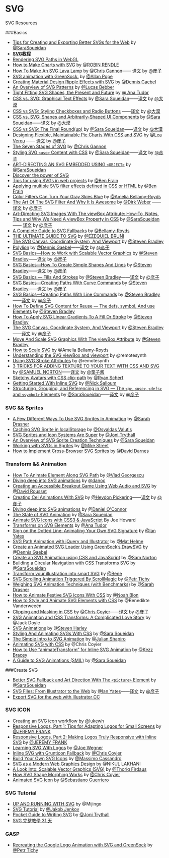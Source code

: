 # SVG
SVG Resources

###Basics

- [Tips for Creating and Exporting Better SVGs for the Web](http://sarasoueidan.com/blog/svg-tips-for-designers/) by [@SaraSoueidan](http://twitter.com/SaraSoueidan)
- [**SVG教程**](http://vanseodesign.com/tag/svg/)
- [Rendering SVG Paths in WebGL](https://css-tricks.com/rendering-svg-paths-in-webgl/)
- [How to Make Charts with SVG](https://css-tricks.com/how-to-make-charts-with-svg/) by [@ROBIN RENDLE](https://css-tricks.com/author/robinrendle/)
- [How To Make An SVG Lava Lamp](http://codepen.io/chrisgannon/blog/how-to-make-an-svg-lava-lamp) by [@Chris Gannon](http://codepen.io/chrisgannon/)—— [译文](http://www.w3cplus.com/svg/how-to-make-an-svg-lava-lamp.html) by [@彦子](http://weibo.com/793617505sy)
- [SVG animation with GreenSock.](https://www.august.com.au/blog/svg-animation-with-greensock/) by [@Allan Pope](https://twitter.com/augustco)
- [Creating Material Design Ripple Effects with SVG](http://tympanus.net/codrops/2015/09/14/creating-material-design-ripple-effects-svg/) by [@Dennis Gaebel](http://tympanus.net/codrops/author/dennisgaebel/)
- [An Overview of SVG Patterns](http://blogs.adobe.com/dreamweaver/2015/09/svg-patterns.html) by [@Lucas Bebber](http://blogs.adobe.com/dreamweaver/author/lucas-bebber)
- [Tight Fitting SVG Shapes, the Present and Future](https://css-tricks.com/tight-fitting-svg-shapes/) by [@ Ana Tudor](https://css-tricks.com/author/thebabydino/)
- [CSS vs. SVG: Graphical Text Effects](http://blogs.adobe.com/dreamweaver/2015/07/css-vs-svg-graphical-text.html) by [@Sara Soueidan](http://blogs.adobe.com/dreamweaver/author/sara-soueidan)——[译文](http://www.w3cplus.com/svg/css-vs-svg-graphical-text.html) by [@大漠](http://www.w3cplus.com)
- [CSS vs SVG: Styling Checkboxes and Radio Buttons](https://blogs.adobe.com/dreamweaver/2015/08/css-vs-svg-styling-checkboxes-and-radio-buttons.html) ——[译文](http://www.w3cplus.com/svg/css-vs-svg-styling-checkboxes-and-radio-buttons.html) by [@大漠](http://www.w3cplus.com)
- [CSS vs. SVG: Shapes and Arbitrarily-Shaped UI Components](http://blogs.adobe.com/dreamweaver/2015/09/css-vs-svg-shapes-and-arbitrarily-shaped-ui-components.html) by [@Sara Soueidan](http://blogs.adobe.com/dreamweaver/author/sara-soueidan)——[译文](http://www.w3cplus.com/svg/css-vs-svg-shapes-and-arbitrarily-shaped-ui-components.html) by [@大漠](http://www.w3cplus.com)
- [CSS vs SVG: The Final Round(up)](http://blogs.adobe.com/dreamweaver/2015/09/css-vs-svg-the-final-roundup.html) by [@Sara Soueidan](http://blogs.adobe.com/dreamweaver/author/sara-soueidan)——[译文](http://www.w3cplus.com/svg/css-vs-svg-the-final-roundup.html) by [@大漠](http://www.w3cplus.com)
- [Designing Flexible, Maintainable Pie Charts With CSS and SVG](http://www.smashingmagazine.com/2015/07/designing-simple-pie-charts-with-css/) by [@Lea Verou](http://www.smashingmagazine.com/author/lea-verou/) —— [译文](http://www.w3cplus.com/css3/designing-simple-pie-charts-with-css.html) by [@彦子](http://weibo.com/793617505sy)
- [The Seven Stages of SVG](http://codepen.io/chrisgannon/blog/seven-stages-of-svg) by [@Chris Gannon](http://codepen.io/chrisgannon/)
- [Styling SVG `<use>` Content with CSS](http://tympanus.net/codrops/2015/07/16/styling-svg-use-content-css) by [@Sara Soueidan](http://tympanus.net/codrops/author/sarasoueidan/)——[译文](http://www.w3cplus.com/svg/styling-svg-use-content-css.html)  by [@彦子](http://weibo.com/793617505sy)
- [ART-DIRECTING AN SVG EMBEDDED USING `<OBJECT>`](http://sarasoueidan.com/blog/art-directing-svg-object/) by [@SaraSoueidan](http://twitter.com/SaraSoueidan)
- [Discover the power of SVG](http://www.creativebloq.com/web-design/discover-power-svg-61515291)
- [Tips for using SVGs in web projects](http://benfrain.com/tips-for-using-svgs-in-web-projects/) by [@Ben Frain](https://plus.google.com/107588612045728705538)
- [Applying multiple SVG filter effects defined in CSS or HTML](http://benfrain.com/applying-multiple-svg-filter-effects-defined-in-css-or-html/) by [@Ben Frain](https://plus.google.com/107588612045728705538)
- [Color Filters Can Turn Your Gray Skies Blue](https://css-tricks.com/color-filters-can-turn-your-gray-skies-blue/) by [@Amelia Bellamy-Royds](https://twitter.com/AmeliasBrain)
- [The Art Of The SVG Filter And Why It Is Awesome](http://www.smashingmagazine.com/2015/05/26/why-the-svg-filter-is-awesome/) by [@Dirk Weber](http://www.smashingmagazine.com/author/dirkweber/) ——[译文](http://www.w3cplus.com/svg/why-the-svg-filter-is-awesome.html)  by [@彦子](http://weibo.com/793617505sy)
- [Art-Directing SVG Images With The viewBox Attribute: How-To, Notes, Tips and Why We Need A viewBox Property in CSS](http://sarasoueidan.com/blog/svg-art-direction-using-viewbox/) by [@SaraSoueidan](http://twitter.com/SaraSoueidan)—— [译文](http://www.w3cplus.com/svg/svg-art-direction-using-viewbox.html) by [@彦子](http://weibo.com/793617505sy)
- [A Complete Guide to SVG Fallbacks](https://css-tricks.com/a-complete-guide-to-svg-fallbacks/) by [@Bellamy-Royds](https://twitter.com/AmeliasBrain)
- [THE ULTIMATE GUIDE TO SVG](http://www.webdesignerdepot.com/2015/01/the-ultimate-guide-to-svg/) by [@EZEQUIEL BRUNI](http://www.webdesignerdepot.com/author/Ezequiel-Bruni)
- [The SVG Canvas, Coordinate System, And Viewport](http://www.vanseodesign.com/web-design/svg-viewport/) by [@Steven Bradley](http://www.vanseodesign.com/about/)
- [Polylion](https://css-tricks.com/polylion/) by [@Dennis Gaebel](http://grayghostvisuals.com/)——[译文](http://www.w3cplus.com/svg/polylion.html) by [@彦子](http://weibo.com/793617505sy)
- [SVG Basics—How to Work with Scalable Vector Graphics](http://www.vanseodesign.com/web-design/svg-basics/) by [@Steven Bradley](http://www.vanseodesign.com/about/)——[译文](http://www.w3cplus.com/svg/svg-basics.html) by [@彦子](http://weibo.com/793617505sy)
- [SVG Basics—How To Create Simple Shapes And Lines](http://www.vanseodesign.com/web-design/svg-shapes-lines/)  by [@Steven Bradley](http://www.vanseodesign.com/about/)——[译文](http://www.w3cplus.com/svg/svg-shapes-lines.html) by [@彦子](http://weibo.com/793617505sy)
- [SVG Basics — Fills And Strokes](http://www.vanseodesign.com/web-design/svg-fill-stroke/)  by [@Steven Bradley](http://www.vanseodesign.com/about/)——[译文](http://www.w3cplus.com/svg/svg-fill-stroke.html)  by [@彦子](http://weibo.com/793617505sy)
- [SVG Basics—Creating Paths With Curve Commands](http://www.vanseodesign.com/web-design/svg-paths-curve-commands/) by [@Steven Bradley](http://www.vanseodesign.com/about/)——[译文](http://www.w3cplus.com/svg/svg-paths-curve-commands.html) by [@彦子](http://weibo.com/793617505sy)
- [SVG Basics—Creating Paths With Line Commands](http://www.vanseodesign.com/web-design/svg-paths-line-commands/) by [@Steven Bradley](http://www.vanseodesign.com/about/)——[译文](http://www.w3cplus.com/svg/svg-paths-line-commands.html) by [@彦子](http://weibo.com/793617505sy)
- [How To Define SVG Content for Reuse — The defs, symbol, And use Elements](http://www.vanseodesign.com/web-design/svg-definition-reuse/) by [@Steven Bradley](http://www.vanseodesign.com/about/)
- [How To Apply SVG Linear Gradients To A Fill Or Stroke](http://www.vanseodesign.com/web-design/svg-linear-gradients/) by [@Steven Bradley](http://www.vanseodesign.com/about/)
- [The SVG Canvas, Coordinate System, And Viewport](http://www.vanseodesign.com/web-design/svg-viewport/)  by [@Steven Bradley](http://www.vanseodesign.com/about/)——[译文](http://www.w3cplus.com/svg/svg-viewport.html) by [@彦子](http://weibo.com/793617505sy)
- [Move And Scale SVG Graphics With The viewBox Attribute](http://www.vanseodesign.com/web-design/svg-viewbox/)  by [@Steven Bradley](http://www.vanseodesign.com/about/)
- [How to Scale SVG](https://css-tricks.com/scale-svg/) by @Amelia Bellamy-Royds
- [Understanding the SVG viewBox and viewport](http://modernweb.com/2014/06/19/understanding-the-svg-viewbox-and-viewport/) by @remotesynth
- [Using SVG Stroke Attributes](http://modernweb.com/2014/07/09/using-svg-stroke-attributes/) by @remotesynth
- [3 TRICKS FOR ADDING TEXTURE TO YOUR TEXT WITH CSS AND SVG](http://www.webdesignerdepot.com/2014/12/3-tricks-for-adding-texture-to-your-text-with-css-and-svg/) by [@SAMUEL NORTON](http://www.webdesignerdepot.com/author/Samuel-Norton)——[译文](http://www.w3cplus.com/css3/3-tricks-for-adding-texture-to-your-text-with-css-and-svg.html) by [@栗子酱](http://weibo.com/u/2269025244)
- [Sketchy Avatars with CSS clip-path](https://css-tricks.com/sketchy-avatars-css-clip-path/) by [@Ryan Scherf](http://twitter.com/ryanscherf)
- [Getting Started With Inline SVG](http://marketblog.envato.com/learn-something-new/getting-started-inline-svg/) by [@Nick Salloum](http://marketblog.envato.com/author/nick-salloum/)
- [Structuring, Grouping, and Referencing in SVG — The `<g>`, `<use>`, `<defs>` and `<symbol>` Elements](http://sarasoueidan.com/blog/structuring-grouping-referencing-in-svg/) by [@SaraSoueidan](http://twitter.com/SaraSoueidan)——[译文](http://www.w3cplus.com/svg/structuring-grouping-referencing-in-svg.html) by [@彦子](http://weibo.com/793617505sy)

### SVG && Sprites

- [A Few Different Ways To Use SVG Sprites In Animation](http://www.smashingmagazine.com/2015/03/17/different-ways-to-use-svg-sprites-in-animation/) by [@Sarah Drasner](http://www.smashingmagazine.com/author/sarahdrasner/)
- [Caching SVG Sprite in localStorage](http://osvaldas.info/caching-svg-sprite-in-localstorage) by [@Osvaldas Valutis](http://osvaldas.info/about)
- [SVG Sprites and Icon Systems Are Super](https://lincolnloop.com/blog/svg-sprites-and-icon-systems-are-super/) by [@Joni Trythall](https://lincolnloop.com/team/joni-trythall/)
- [An Overview of SVG Sprite Creation Techniques](http://24ways.org/2014/an-overview-of-svg-sprite-creation-techniques/) by [@Sara Soueidan](http://24ways.org/2014/an-overview-of-svg-sprite-creation-techniques/#author)
- [Working with SVGs in Sprites](https://www.liquidlight.co.uk/blog/article/working-with-svgs-in-sprites/) by [@Mike Street](https://www.liquidlight.co.uk/team/mike-street/)
- [How to Implement Cross-Browser SVG Sprites](http://webdesign.tutsplus.com/tutorials/how-to-implement-cross-browser-svg-sprites--cms-22427) by [@David Darnes](http://tutsplus.com/authors/david-darnes)

### Transform && Animation

- [How To Animate Element Along SVG Path](http://icanbecreative.com/article/animate-element-along-svg-path) by [@Vlad Georgescu](http://icanbecreative.com/)
- [Diving deep into SVG animations](https://medium.com/design-optimizely/diving-deep-into-svg-animations-1e8c1b759b85#.wsanqcyep) by [@danoc](https://medium.com/@danoc)
- [Creating an Accessible Breakout Game Using Web Audio and SVG](http://www.sitepoint.com/creating-accessible-breakout-game-using-web-audio-svg/) by [@David Rousset](http://www.sitepoint.com/author/drousset/)
- [Creating Cel Animations With SVG](http://www.smashingmagazine.com/2015/09/creating-cel-animations-with-svg/) by [@Heydon Pickering](http://www.smashingmagazine.com/author/heydon-pickering/)——[译文](http://www.w3cplus.com/svg/creating-cel-animations-with-svg.html) by [@彦子](http://weibo.com/793617505sy)
- [Diving deep into SVG animations](https://medium.com/design-optimizely/diving-deep-into-svg-animations-1e8c1b759b85) by [@Daniel O'Connor](https://medium.com/@danoc)
- [The State of SVG Animation](http://blogs.adobe.com/dreamweaver/2015/06/the-state-of-svg-animation.html)  by [@Sara Soueidan](http://blogs.adobe.com/dreamweaver/author/sara-soueidan)
- [Animate SVG Icons with CSS3 & JavaScript](http://pencilscoop.com/2013/11/animate-svg-icons-with-css3-jquery) By Joe Howard
- [Transforms on SVG Elements](https://css-tricks.com/transforms-on-svg-elements/) by [@Ana Tudor](http://codepen.io/thebabydino/)
- [Sign on the Dotted Line: Animating Your Own SVG Signature](http://webdesign.tutsplus.com/tutorials/sign-on-the-dotted-line-animating-your-own-svg-signature--cms-23846) by [@Ian Yates](http://tutsplus.com/authors/ian-yates)
- [SVG Path Animation with jQuery and Illustrator](http://blog.teamtreehouse.com/svg-path-animation-with-jquery-and-illustrator)  by [@Mat Helme](http://blog.teamtreehouse.com/author/mathelme)
- [Create an Animated SVG Loader Using GreenSock’s DrawSVG](http://webdesign.tutsplus.com/tutorials/create-an-animated-svg-loader-using-greensocks-drawsvg--cms-23067) by [@Dennis Gaebel](http://tutsplus.com/authors/dennis-gaebel)
- [Create an SVG Animation using CSS and JavaScript](http://designmodo.com/svg-animation/) by [@Sam Norton](http://designmodo.com/author/samuelnorton/)
- [Building a Circular Navigation with CSS Transforms SVG](http://sarasoueidan.com/blog/building-a-circular-navigation-with-svg/) by [@SaraSoueidan](http://twitter.com/SaraSoueidan)
- [Transform your illustration into smart SVG](https://medium.com/@benev/transform-your-illustration-into-smart-svg-51b505f908f0) by [@Bene](https://medium.com/@benev)
- [SVG Scrolling Animation Triggered By ScrollMagic](https://ihatetomatoes.net/svg-scrolling-animation-triggered-scrollmagic/) by [@Petr Tichy](http://www.twitter.com/ihatetomatoes)
- [Weighing SVG Animation Techniques (with Benchmarks)](https://css-tricks.com/weighing-svg-animation-techniques-benchmarks/) by [@Sarah Drasner](https://sarahdrasnerdesign.com/)
- [How to Animate Festive SVG Icons With CSS](http://webdesign.tutsplus.com/tutorials/how-to-animate-festive-svg-icons-with-css--webdesign-17658) by [@Noah Blon](http://tutsplus.com/authors/noah-blon)
- [How to Style and Animate SVG Elements with CSS](http://medialoot.com/blog/how-to-style-and-animate-svg-elements-with-css/) by @Benedikte Vanderweeën
- [Clipping and Masking in CSS](https://css-tricks.com/clipping-masking-css/) by [@Chris Coyier](https://css-tricks.com/)——[译文](http://www.w3cplus.com/css3/clipping-masking-css.html) by [@彦子](https://github.com/yanzilulu)
- [SVG Animation and CSS Transforms: A Complicated Love Story](https://css-tricks.com/svg-animation-on-css-transforms/) by @Jack Doyle
- [SVG Animations](https://robots.thoughtbot.com/svg-animations) by [@Steven Harley](https://twitter.com/smharley)
- [Styling And Animating SVGs With CSS](http://www.smashingmagazine.com/2014/11/03/styling-and-animating-svgs-with-css/) by [@Sara Soueidan](http://www.smashingmagazine.com/author/sarasoueidan/)
- [The Simple Intro to SVG Animation](http://davidwalsh.name/svg-animation) by [@Julian Shapiro](http://velocityjs.org/)
- [Animating SVG with CSS](https://css-tricks.com/animating-svg-css/) by @Chris Coyier
- [How to Use “animateTransform” for Inline SVG Animation](http://webdesign.tutsplus.com/tutorials/how-to-use-animatetransform-for-inline-svg-animation--cms-22296) by [@Kezz Bracey](http://tutsplus.com/authors/kezz-bracey)
- [A Guide to SVG Animations (SMIL)](https://css-tricks.com/guide-svg-animations-smil/) by [@Sara Soueidan](http://sarasoueidan.com/)

###Create SVG 

- [Better SVG Fallback and Art Direction With The `<picture>` Element](http://sarasoueidan.com/blog/svg-picture/) by [@SaraSoueidan](http://twitter.com/SaraSoueidan)
- [SVG Files: From Illustrator to the Web](http://design.tutsplus.com/tutorials/svg-files-from-illustrator-to-the-web--vector-20899) by [@Ian Yates](http://tutsplus.com/authors/ian-yates)——[译文](http://www.w3cplus.com/svg/svg-files-from-illustrator-to-the-web.html) by [@彦子](http://weibo.com/793617505sy)
- [Export SVG for the web with Illustrator CC](http://creativedroplets.com/export-svg-for-the-web-with-illustrator-cc/)

### SVG ICON

- [Creating an SVG icon workflow](http://lukewhitehouse.co.uk/blog/svg-icon-workflow/) by [@lukewh](http://twitter.com/_lukewh)
- [Responsive Logos, Part 1: Tips for Adapting Logos for Small Screens](http://viget.com/inspire/responsive-logos-part-1-tips-for-adapting-logos-for-small-screens) by [@JEREMY FRANK](http://viget.com/about/team/jfrank)
- [Responsive Logos, Part 2: Making Logos Truly Responsive with Inline SVG](http://viget.com/inspire/responsive-logos-part-2-making-logos-truly-responsive-with-svg) by [@JEREMY FRANK](http://viget.com/about/team/jfrank)
- [Learning SVG With Logos](http://wegnerdesign.com/blog/learning-svg-with-logos/) by [@Joe Wegner](http://wegnerdesign.com/)
- [Inline SVG with Grunticon Fallback](https://css-tricks.com/inline-svg-grunticon-fallback/) by [@Chris Coyier](https://css-tricks.com)
- [Build Your Own SVG Icons](http://www.sitepoint.com/build-svg-icons/) by [@Massimo Cassandro](http://www.sitepoint.com/author/mcassandro/)
- [SVG as a Modern Web Graphics Design](http://css-diary.com/svg-as-a-modern-web-graphics-design/) by @NIKUL LAKHANI
- [A Look Into: Scalable Vector Graphics (SVG)](http://www.hongkiat.com/blog/scalable-vector-graphic/) by [@Thoriq Firdaus](http://www.hongkiat.com/blog/author/thoriq/)
- [How SVG Shape Morphing Works](https://css-tricks.com/svg-shape-morphing-works/) by [@Chris Coyier](https://css-tricks.com/)
- [Animated SVG Icon](http://codyhouse.co/gem/animate-svg-icons-with-css-and-snap/) by [@Sebastiano Guerriero](https://twitter.com/guerriero_se)


### SVG Tutorial

- [UP AND RUNNING WITH SVG](http://svgtutorial.com/) by @Mijingo
- [SVG Tutorial](http://tutorials.jenkov.com/svg/svg-animation.html) by [@Jakob Jenkov](http://jakob.jenkov.com/)
- [Pocket Guide to Writing SVG](https://github.com/jonitrythall/svgpocketguide/blob/master/svgpocketguide.md) by [@Joni Trythall](https://github.com/jonitrythall)
- [SVG 完整教學 31 天](http://www.oxxostudio.tw/articles/201410/svg-tutorial.html)


### GASP

- [Recreating the Google Logo Animation with SVG and GreenSock](https://css-tricks.com/recreating-the-google-logo-animation-with-svg-and-greensock/) by [@Petr Tichy](https://ihatetomatoes.net/)
